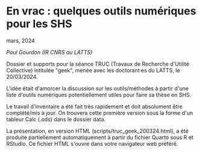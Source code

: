 En vrac : quelques outils numériques pour les SHS
================
mars, 2024

*Paul Gourdon (IR CNRS au LATTS)*

Dossier et supports pour la séance TRUC (Travaux de Recherche d'Utilité Collective) intitulée "geek", menée avec les doctorant·es du LATTS, le 20/03/2024.

L'idée était d'amorcer la discussion sur les outils/méthodes à partir d'une liste d'outils numériques potentiellement utiles pour faire sa thèse en SHS. 

Le travail d'inventaire a été fait très rapidement et doit absolument être complété/mis à jour. On trouvera cette première version sous la forme d'un tableur Calc (.ods) dans le dossier data.

La présentation, en version HTML (scripts/truc_geek_200324.html), a été produite partiellement automatiquement à partir du fichier Quarto sous R et RStudio. Ce fichier HTML s'ouvre dans votre navigateur web préféré.



